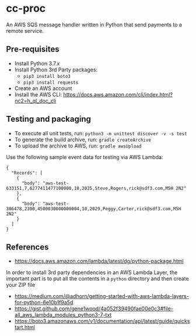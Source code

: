 # cc-proc
An AWS SQS message handler written in Python that send payments to a remote service.

## Pre-requisites
* Install Python 3.7.x
* Install Python 3rd Party packages:
  * `pip3 install boto3` 
  * `pip3 install requests` 
* Create an AWS account
* Install the AWS CLI: https://docs.aws.amazon.com/cli/index.html?nc2=h_ql_doc_cli

## Testing and packaging
* To execute all unit tests, run: `python3 -m unittest discover -v -s test`
* To generate the build archive, run: `gradle createArchive`
* To upload the archive to AWS, run: `gradle awsUpload`

Use the following sample event data for testing via AWS Lambda:
````
{
  "Records": [
    {
      "body": "aws-test-633151,7,6277411477100000,10,2025,Steve,Rogers,rick@sdf3.com,M5H 2N2"
    },
    {
      "body": "aws-test-306478,2300,4500030000000004,10,2029,Peggy,Carter,rick@sdf3.com,M5H 2N2"
    }
  ]
}
````

## References
* https://docs.aws.amazon.com/lambda/latest/dg/python-package.html

In order to install 3rd party dependencies in an AWS Lambda Layer, the important part is to
put all the contents in a `python` directory and then create your ZIP file
* https://medium.com/@adhorn/getting-started-with-aws-lambda-layers-for-python-6e10b1f9a5d
* https://gist.github.com/gene1wood/4a052f39490fae00e0c3#file-all_aws_lambda_modules_python3-7-txt
* https://boto3.amazonaws.com/v1/documentation/api/latest/guide/quickstart.html
